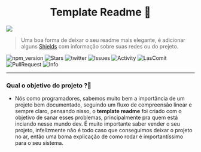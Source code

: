 <h1 align='center'>Template Readme 📑</h1>

<div>
    <image src='./assets/Lofi_Beats.gif'/>
</div>

> Uma boa forma de deixar o seu readme mais elegante, é adicionar alguns [Shields](https://shields.io/) com informação sobre suas redes ou do prejeto.

![npm_version](https://img.shields.io/github/watchers/Ryanlucass/template_Readme?style=social)
![Stars](https://img.shields.io/github/stars/Ryanlucass/template_Readme?style=social)
![twitter](https://img.shields.io/twitter/url?style=social&url=https%3A%2F%2Ftwitter.com%2FCalivem_)
![Issues](https://img.shields.io/github/issues-closed/Ryanlucass/template_Readme?color=blue&label=Issues)
![Activity](https://img.shields.io/github/commit-activity/w/Ryanlucass/template_Readme)
![LasComit](https://img.shields.io/github/last-commit/ryanlucass/template_Readme?color=blue)
![PullRequest](https://img.shields.io/github/issues-pr-raw/Ryanlucass/template_Readme?color=red)
![Info](https://img.shields.io/github/languages/count/Ryanlucass/template_Readme?label=Readme)

---

### Qual o objetivo do projeto ?📎

 - Nós como programadores, sabemos muito bem a importância de um projeto bem documentado, seguindo um fluxo de compreensão linear e sempre claro, pensando nisso, o **template readme** foi criado com o objetivo de sanar esses problemas, principalmente pra quem está inciando nesse mundo dev. É muito importante saber vender o seu projeto, infelizmente não é todo caso que conseguimos deixar o projeto no ar, então uma boma explicação de como rodar é importantíssimo para o seu sistema.

